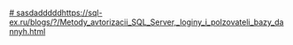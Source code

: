 [# sasdaddddd](https://sql-ex.ru/blogs/?/Metody_avtorizacii_SQL_Server,_loginy_i_polzovateli_bazy_dannyh.html)https://sql-ex.ru/blogs/?/Metody_avtorizacii_SQL_Server,_loginy_i_polzovateli_bazy_dannyh.html
